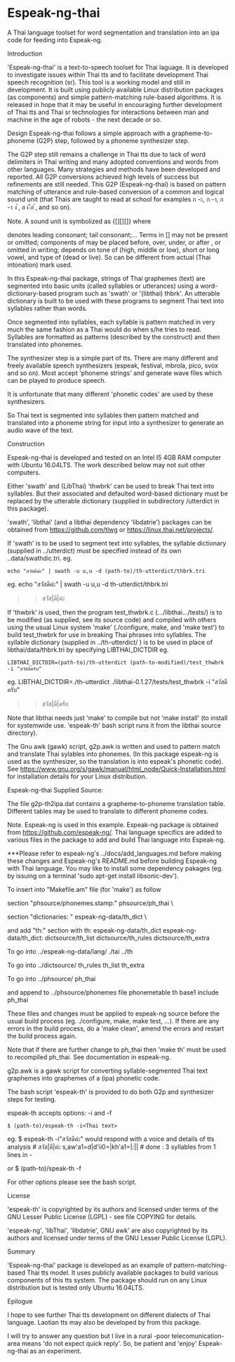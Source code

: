 # Espeak-ng-thai
A Thai language toolset for word segmentation and translation into an ipa code for feeding into Espeak-ng.


Introduction

'Espeak-ng-thai' is a text-to-speech toolset for Thai laguage. It is developed to investigate issues within Thai tts and to facilitate development Thai speech recognition (sr). This tool is a working model and still in development. It is built using publicly available Linux distribution packages (as components) and simple pattern-matching rule-based algorithms. It is released in hope that it may be useful in encouraging further development of Thai tts and Thai sr technologies for interactions between man and machine in the age of robots - the next decade or so.

Design
Espeak-ng-thai follows a simple approach with a grapheme-to-phoneme (G2P) step, followed by a phoneme synthesizer step.

The G2P step still remains a challenge in Thai tts due to lack of word delimiters in Thai writing and many adopted conventions and words from other languages. Many strategies and methods have been developed and reported. All G2P conversions achieved high levels of success but refinements are still needed. This G2P (Espeak-ng-thai) is based on pattern matching of utterance and rule-based conversion of a common and logical sound unit (that Thais are taught to read at school for examples ก -ะ, ก -า,  ก -า ง  ้, ส เ-ือ  ้, and so on).

Note.
A sound unit is symbolized as {<head char>[<vowel>][<end char>][<intonation>]} where
<head char> denotes leading consonant; <end char> tail consonant;...
Terms in [] may not be present or omitted; components of <vowel> may be placed before, over, under, or after <head char>, or omitted in writing; <intonation> depends on tone of <head char> (high, middle or low), short or long vowel, and type of <end char> (dead or live). So <intonation> can be different from actual (Thai intonation) mark used.

In this Espeak-ng-thai package, strings of Thai graphemes (text) are segmented into basic units (called syllables or utterances) using a word-dictionary-based program such as 'swath' or '(libthai) thbrk'. An utterable dictionary is built to be used with these programs to segment  Thai text into syllables rather than words.

Once segmented into syllables, each syllable is pattern matched in very much the same fashion as a Thai would do when s/he tries to read. Syllables are formatted as patterns (described by the construct) and then translated into phonemes.

The synthesizer step is a simple part of tts. There are many different and freely available speech synthesizers (espeak, festival, mbrola, pico, svox and so on). Most accept 'phoneme strings' and generate wave files which can be played to produce speech.

It is unfortunate that many different 'phonetic codes' are used by these synthesizers.

So Thai text is segmented into syllables then pattern matched and translated into a phoneme string for input into a synthesizer to generate an audio wave of the text.

Construction

Espeak-ng-thai is developed and tested on an Intel I5 4GB RAM computer with Ubuntu 16.04LTS.
The work described below may not suit other computers.

Either 'swath' and (LibThai) 'thwbrk' can be used to break Thai text into syllables. But their associated and defaulted word-based dictionary must be replaced by the utterable dictionary (supplied in subdirectory /utterdict in this package).

'swath', 'libthai' (and a libthai dependency 'libdatrie') packages can be obtained from https://github.com/tlwg or https://linux.thai.net/projects/.

If 'swath' is to be used to segment text into syllables, the syllable dictionary (supplied in ../utterdict) must be specified instead of its own ..data/swathdic.tri. eg.

	echo "สวัสดีค่ะ" | swath -u u,u -d (path-to)/th-utterdict/thbrk.tri

eg. echo "สวัสดีค่ะ" | swath -u u,u -d th-utterdict/thbrk.tri
>>  สวัส|ดี|ค่ะ

If 'thwbrk' is used, then the program test_thwbrk.c (.../libthai.../tests/) is to be modified (as supplied, see its source code) and compiled with others using the usual Linux system 'make' (./configure, make, and 'make test') to build test_thwbrk for use in breaking Thai phrases into syllables. The syllable dictionary (supplied in ../th-utterdict/ ) is to be used in place of libthai/data/thbrk.tri by specifying LIBTHAI_DICTDIR eg.

	LIBTHAI_DICTDIR=(path-to)/th-utterdict (path-to-modified)/test_thwbrk -i "สวัสดีครับ"

eg. LIBTHAI_DICTDIR=./th-utterdict ./libthai-0.1.27/tests/test_thwbrk -i "สวัสดีครับ"
>>  สวัส|ดี|ครับ

Note that libthai needs just 'make' to compile but not 'make install' (to install for systemwide use. 'espeak-th' bash script runs it from the libthai source directory).

The Gnu awk (gawk) script, g2p.awk is written and used to pattern match and translate  Thai sylables into phonemes. (In this package espeak-ng is used as the synthesizer, so the translation is into espeak's phonetic code). See https://www.gnu.org/s/gawk/manual/html_node/Quick-Installation.html for installation details for your Linux distribution.

Espeak-ng-thai Supplied Source:

The file g2p-th2ipa.dat contains a grapheme-to-phoneme translation table. Different tables may be used to translate to different phoneme codes.

Note. Espeak-ng is used in this example.
Espeak-ng package is obtained from https://github.com/espeak-ng/.
Thai language specifics are added to various files in the package to add and build Thai language into Espeak-ng.

***Please refer to espeak-ng's ../docs/add_languages.md before making these changes and Espeak-ng's README.md before building Espeak-ng with Thai language. You may like to install some dependency pakages (eg. by issuing on a terminal 'sudo apt-get install libsonic-dev').

To insert into "Makefile.am" file (for 'make') as follow

section  "phsource/phonemes.stamp:"
    phsource/ph_thai \

section "dictionaries: "
    espeak-ng-data/th_dict \

and add "th:" section with
    th: espeak-ng-data/th_dict
    espeak-ng-data/th_dict: dictsource/th_list dictsource/th_rules
    dictsource/th_extra

To go into ../espeak-ng-data/lang/
    ./tai
    ../th

To go into ../dictsource/
    th_rules
    th_list
    th_extra

To go into ../phsource/
    ph_thai

and append to ../phsource/phonemes file
    phonemetable th base1
	include ph_thai

These files and changes must be applied to espeak-ng source before the usual build process (eg. ./configure, make, make test, ...). If there are any errors in the build process, do a 'make clean', amend the errors and restart the build process again.

Note that if there are further change to ph_thai then 'make th' must be used to recompiled ph_thai. See documentation in espeak-ng.


g2p.awk is a gawk script for converting syllable-segmented Thai text graphemes into graphemes of a (ipa) phonetic code.

The bash script 'espeak-th' is provided to do both G2p and synthesizer steps for testing.

espeak-th accepts options: -i and -f

	$ (path-to)/espeak-th -i<Thai text>
eg. $ espeak-th -i"สวัสดีค่ะ"
would respond with a voice and details of tts analysis
    # สวัส|ดี|ค่ะ
    s,aw'a1=d|d'ii0=|kh'a1=|_:_||
    # done : 3 syllables from 1 lines in -

or
	$ (path-to)/speak-th -f<Thai text file>

For other options please see the bash script.

License

'espeak-th' is copyrighted by its authors and licensed under terms of the GNU Lesser Public License (LGPL) - see file COPYING for details.

'espeak-ng', 'libThai', 'libdatrie', GNU awk' are also copyrighted by its authors and licensed under terms of the GNU Lesser Public License (LGPL).

Summary

'Espeak-ng-thai' package is developed as an example of pattern-matching-based Thai tts model. It uses publicly available packages to build various components of this tts system. The package should run on any Linux distribution but is tested only Ubuntu 16.04LTS.


Epilogue

I hope to see further Thai tts development on different dialects of Thai language. Laotian tts may also be developed by from this package.

I will try to answer any question but I live in a rural -poor telecomunication- area means 'do not expect quick reply'. So, be patient and 'enjoy' Espeak-ng-thai as an experiment.
